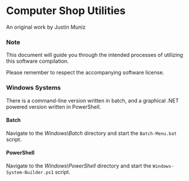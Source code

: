 # Computer Shop Utilities

An original work by Justin Muniz

### Note

This document will guide you through the intended processes of utilizing this software compilation.

Please remember to respect the accompanying software license.

### Windows Systems

There is a command-line version written in batch, and a graphical .NET powered version written in PowerShell.

#### Batch ####
Navigate to the *Windows\Batch* directory and start the `Batch-Menu.bat` script.

#### PowerShell ####
Navigate to the *Windows\PowerShell* directory and start the `Windows-System-Builder.ps1` script.
